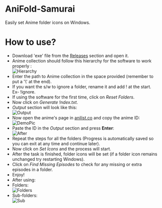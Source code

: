 # AniFold-Samurai
Easily set Anime folder icons on Windows.
# How to use?
- Download 'exe' file from the [Releases](https://github.com/Necro-Mancer-94540/AniFold-Samurai/releases/tag/initial) section and open it.
- Anime collection should follow this hierarchy for the software to work properly :  
![Hierarchy](https://i.ibb.co/SfJxVzn/Untitled-Diagram.png)  
- Enter the path to Anime collection in the space provided (remember to put a '\\' at the end).
- If you want the s/w to ignore a folder, rename it and add ! at the start. Ex- !ignore.
- If using the software for the first time, click on *Reset Folders*.
- Now click on *Generate !ndex.txt*.
- *Output* section will look like this:  
![Output](https://i.ibb.co/DMLTQm1/Screenshot-1155.png)
- Now open the anime's page in [anilist.co](https://anilist.co/) and copy the anime ID:  
![DemoPic](https://i.ibb.co/GJZY7Th/Capture.png)
- Paste the ID in the *Output* section and press **Enter**:  
![After](https://i.ibb.co/RTC6tRn/Screenshot-1156.png)
- Repeat the steps for all the folders (Progress is automatically saved so you can exit at any time and continue later).
- Now click on *Set Icons* and the process will start.
- After the task is finished, folder icons will be set (if a folder icon remains unchanged try restarting Windows).
- Click on *Find Missing Episodes* to check for any missing or extra episodes in a folder.
- Enjoy!
- After using:  
- Folders:  
![Folders](https://i.ibb.co/hZhthQw/Screenshot-1162.png)  
- Sub-folders:  
![Sub](https://i.ibb.co/tp3h99s/Screenshot-1164.png)
